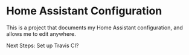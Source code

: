 # Home Assistant Configuration
This is a project that documents my Home Assistant configuration, and allows me to edit anywhere.

Next Steps: Set up Travis CI?
